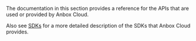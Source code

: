 The documentation in this section provides a reference for the APIs that are used or provided by Anbox Cloud.

Also see [SDKs](https://discourse.ubuntu.com/t/anbox-cloud-sdks/17844) for a more detailed description of the SDKs that Anbox Cloud provides.
